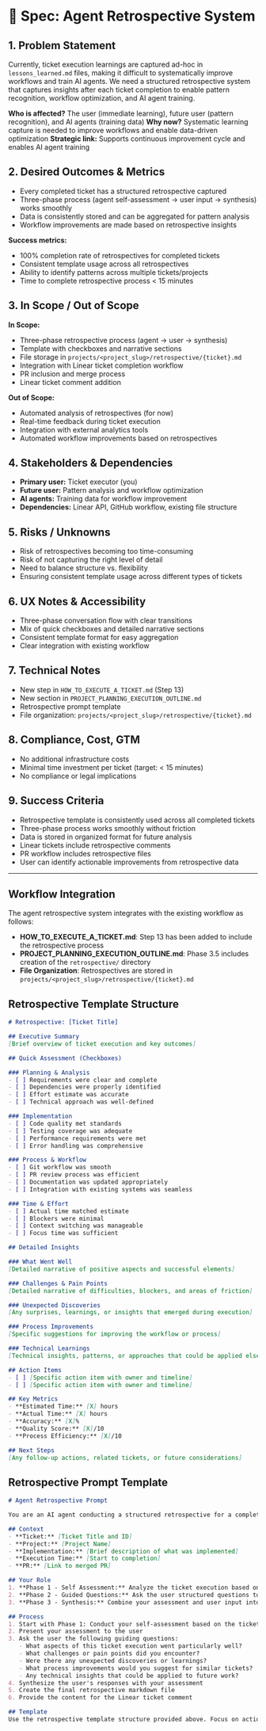 # 🧾 Spec: Agent Retrospective System

## 1. Problem Statement
Currently, ticket execution learnings are captured ad-hoc in `lessons_learned.md` files, making it difficult to systematically improve workflows and train AI agents. We need a structured retrospective system that captures insights after each ticket completion to enable pattern recognition, workflow optimization, and AI agent training.

**Who is affected?** The user (immediate learning), future user (pattern recognition), and AI agents (training data)
**Why now?** Systematic learning capture is needed to improve workflows and enable data-driven optimization
**Strategic link:** Supports continuous improvement cycle and enables AI agent training

## 2. Desired Outcomes & Metrics
- Every completed ticket has a structured retrospective captured
- Three-phase process (agent self-assessment → user input → synthesis) works smoothly
- Data is consistently stored and can be aggregated for pattern analysis
- Workflow improvements are made based on retrospective insights

**Success metrics:**
- 100% completion rate of retrospectives for completed tickets
- Consistent template usage across all retrospectives
- Ability to identify patterns across multiple tickets/projects
- Time to complete retrospective process < 15 minutes

## 3. In Scope / Out of Scope

**In Scope:**
- Three-phase retrospective process (agent → user → synthesis)
- Template with checkboxes and narrative sections
- File storage in `projects/<project_slug>/retrospective/{ticket}.md`
- Integration with Linear ticket completion workflow
- PR inclusion and merge process
- Linear ticket comment addition

**Out of Scope:**
- Automated analysis of retrospectives (for now)
- Real-time feedback during ticket execution
- Integration with external analytics tools
- Automated workflow improvements based on retrospectives

## 4. Stakeholders & Dependencies
- **Primary user:** Ticket executor (you)
- **Future user:** Pattern analysis and workflow optimization
- **AI agents:** Training data for workflow improvement
- **Dependencies:** Linear API, GitHub workflow, existing file structure

## 5. Risks / Unknowns
- Risk of retrospectives becoming too time-consuming
- Risk of not capturing the right level of detail
- Need to balance structure vs. flexibility
- Ensuring consistent template usage across different types of tickets

## 6. UX Notes & Accessibility
- Three-phase conversation flow with clear transitions
- Mix of quick checkboxes and detailed narrative sections
- Consistent template format for easy aggregation
- Clear integration with existing workflow

## 7. Technical Notes
- New step in `HOW_TO_EXECUTE_A_TICKET.md` (Step 13)
- New section in `PROJECT_PLANNING_EXECUTION_OUTLINE.md`
- Retrospective prompt template
- File organization: `projects/<project_slug>/retrospective/{ticket}.md`

## 8. Compliance, Cost, GTM
- No additional infrastructure costs
- Minimal time investment per ticket (target: < 15 minutes)
- No compliance or legal implications

## 9. Success Criteria
- Retrospective template is consistently used across all completed tickets
- Three-phase process works smoothly without friction
- Data is stored in organized format for future analysis
- Linear tickets include retrospective comments
- PR workflow includes retrospective files
- User can identify actionable improvements from retrospective data

---

## Workflow Integration

The agent retrospective system integrates with the existing workflow as follows:

- **HOW_TO_EXECUTE_A_TICKET.md**: Step 13 has been added to include the retrospective process
- **PROJECT_PLANNING_EXECUTION_OUTLINE.md**: Phase 3.5 includes creation of the `retrospective/` directory
- **File Organization**: Retrospectives are stored in `projects/<project_slug>/retrospective/{ticket}.md`

## Retrospective Template Structure

```markdown
# Retrospective: [Ticket Title]

## Executive Summary
[Brief overview of ticket execution and key outcomes]

## Quick Assessment (Checkboxes)

### Planning & Analysis
- [ ] Requirements were clear and complete
- [ ] Dependencies were properly identified
- [ ] Effort estimate was accurate
- [ ] Technical approach was well-defined

### Implementation
- [ ] Code quality met standards
- [ ] Testing coverage was adequate
- [ ] Performance requirements were met
- [ ] Error handling was comprehensive

### Process & Workflow
- [ ] Git workflow was smooth
- [ ] PR review process was efficient
- [ ] Documentation was updated appropriately
- [ ] Integration with existing systems was seamless

### Time & Effort
- [ ] Actual time matched estimate
- [ ] Blockers were minimal
- [ ] Context switching was manageable
- [ ] Focus time was sufficient

## Detailed Insights

### What Went Well
[Detailed narrative of positive aspects and successful elements]

### Challenges & Pain Points
[Detailed narrative of difficulties, blockers, and areas of friction]

### Unexpected Discoveries
[Any surprises, learnings, or insights that emerged during execution]

### Process Improvements
[Specific suggestions for improving the workflow or process]

### Technical Learnings
[Technical insights, patterns, or approaches that could be applied elsewhere]

## Action Items
- [ ] [Specific action item with owner and timeline]
- [ ] [Specific action item with owner and timeline]

## Key Metrics
- **Estimated Time:** [X] hours
- **Actual Time:** [X] hours
- **Accuracy:** [X]%
- **Quality Score:** [X]/10
- **Process Efficiency:** [X]/10

## Next Steps
[Any follow-up actions, related tickets, or future considerations]
```

## Retrospective Prompt Template

```markdown
# Agent Retrospective Prompt

You are an AI agent conducting a structured retrospective for a completed ticket. Your goal is to capture learnings and insights that will help improve future workflow execution.

## Context
- **Ticket:** [Ticket Title and ID]
- **Project:** [Project Name]
- **Implementation:** [Brief description of what was implemented]
- **Execution Time:** [Start to completion]
- **PR:** [Link to merged PR]

## Your Role
1. **Phase 1 - Self Assessment:** Analyze the ticket execution based on available context and fill out the basic assessment sections
2. **Phase 2 - Guided Questions:** Ask the user structured questions to gather detailed insights
3. **Phase 3 - Synthesis:** Combine your assessment and user input into a final retrospective document

## Process
1. Start with Phase 1: Conduct your self-assessment based on the ticket context
2. Present your assessment to the user
3. Ask the user the following guiding questions:
   - What aspects of this ticket execution went particularly well?
   - What challenges or pain points did you encounter?
   - Were there any unexpected discoveries or learnings?
   - What process improvements would you suggest for similar tickets?
   - Any technical insights that could be applied to future work?
4. Synthesize the user's responses with your assessment
5. Create the final retrospective markdown file
6. Provide the content for the Linear ticket comment

## Template
Use the retrospective template structure provided above. Focus on actionable insights and specific learnings that can inform future ticket execution.
``` 